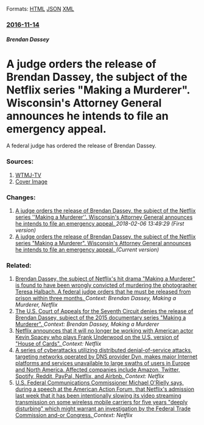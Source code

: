 
Formats: [HTML](/news/2016/11/14/a-judge-orders-the-release-of-brendan-dassey-the-subject-of-the-netflix-series-making-a-murderer-wisconsin-s-attorney-general-announces.html)  [JSON](/news/2016/11/14/a-judge-orders-the-release-of-brendan-dassey-the-subject-of-the-netflix-series-making-a-murderer-wisconsin-s-attorney-general-announces.json)  [XML](/news/2016/11/14/a-judge-orders-the-release-of-brendan-dassey-the-subject-of-the-netflix-series-making-a-murderer-wisconsin-s-attorney-general-announces.xml)  

### [2016-11-14](/news/2016/11/14/index.md)

##### Brendan Dassey
#  A judge orders the release of Brendan Dassey, the subject of the Netflix series "Making a Murderer". Wisconsin's Attorney General announces he intends to file an emergency appeal. 

A federal judge has ordered the release of Brendan Dassey. 


### Sources:

1. [WTMJ-TV](http://www.tmj4.com/news/local-news/judge-orders-release-of-brendan-dassey-pending-possible-retrial)
1. [Cover Image](http://sharing.tmj4.com/sharescnn/photo/2016/08/12/Dassey_1471033389784_44204473_ver1.0_640_480.jpg)

### Changes:

1. [ A judge orders the release of Brendan Dassey, the subject of the Netflix series ''Making a Murderer''. Wisconsin's Attorney General announces he intends to file an emergency appeal. ](/news/2016/11/14/a-judge-orders-the-release-of-brendan-dassey-the-subject-of-the-netflix-series-making-a-murderer-wisconsin-s-attorney-general-announc.md) _2018-02-06 13:49:29 (First version)_
1. [ A judge orders the release of Brendan Dassey, the subject of the Netflix series "Making a Murderer". Wisconsin's Attorney General announces he intends to file an emergency appeal. ](/news/2016/11/14/a-judge-orders-the-release-of-brendan-dassey-the-subject-of-the-netflix-series-making-a-murderer-wisconsin-s-attorney-general-announces.md) _(Current version)_

### Related:

1. [Brendan Dassey, the subject of Netflix's hit drama "Making a Murderer" is found to have been wrongly convicted of murdering the photographer Teresa Halbach. A federal judge orders that he must be released from prison within three months. ](/news/2016/08/12/brendan-dassey-the-subject-of-netflix-s-hit-drama-making-a-murderer-is-found-to-have-been-wrongly-convicted-of-murdering-the-photographer.md) _Context: Brendan Dassey, Making a Murderer, Netflix_
2. [The U.S. Court of Appeals for the Seventh Circuit denies the release of Brendan Dassey, subject of the 2015 documentary series "Making a Murderer". ](/news/2016/11/18/the-u-s-court-of-appeals-for-the-seventh-circuit-denies-the-release-of-brendan-dassey-subject-of-the-2015-documentary-series-making-a-mur.md) _Context: Brendan Dassey, Making a Murderer_
3. [Netflix announces that it will no longer be working with American actor Kevin Spacey who plays Frank Underwood on the U.S. version of "House of Cards". ](/news/2017/11/3/netflix-announces-that-it-will-no-longer-be-working-with-american-actor-kevin-spacey-who-plays-frank-underwood-on-the-u-s-version-of-house.md) _Context: Netflix_
4. [A series of cyberattacks utilizing distributed denial-of-service attacks, targeting networks operated by DNS provider Dyn, makes major Internet platforms and services unavailable to large swaths of users in Europe and North America. Affected companies include Amazon, Twitter, Spotify, Reddit, PayPal, Netflix, and Airbnb. ](/news/2016/10/21/a-series-of-cyberattacks-utilizing-distributed-denial-of-service-attacks-targeting-networks-operated-by-dns-provider-dyn-makes-major-inter.md) _Context: Netflix_
5. [U.S. Federal Communications Commissioner Michael O'Rielly says, during a speech at the American Action Forum, that Netflix's admission last week that it has been intentionally slowing its video streaming transmission on some wireless mobile carriers for five years "deeply disturbing" which might warrant an investigation by the Federal Trade Commission and-or Congress. ](/news/2016/03/29/u-s-federal-communications-commissioner-michael-o-rielly-says-during-a-speech-at-the-american-action-forum-that-netflix-s-admission-last.md) _Context: Netflix_
